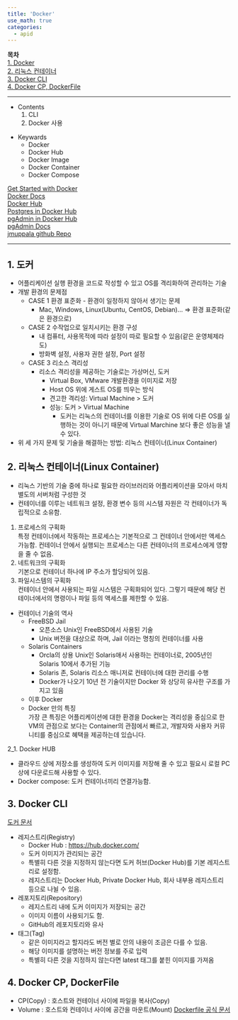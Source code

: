```yaml
---
title: 'Docker'
use_math: true
categories:
  - apid
---
```



**목차**  
[1. Docker](#1-도커)  
[2. 리눅스 컨테이너](#2-리눅스-컨테이너linux-container)  
[3. Docker CLI](#3-docker-cli)  
[4. Docker CP, DockerFile](#4-docker-cp-dockerfile)

---
* Contents
  1. CLI
  2. Docker 사용

>
* Keywards
  * Docker
  * Docker Hub
  * Docker Image
  * Docker Container
  * Docker Compose

[Get Started with Docker](https://www.docker.com/get-started/)  
[Docker Docs](https://docs.docker.com/engine/reference/builder/)  
[Docker Hub](https://hub.docker.com/)  
[Postgres in Docker Hub](https://hub.docker.com/_/postgres)  
[pgAdmin in Docker Hub](https://hub.docker.com/r/dpage/pgadmin4)  
[pgAdmin Docs](https://www.pgadmin.org/docs/pgadmin4/latest/container_deployment.html)  
[jmuppala github Repo](https://github.com/jmuppala)  

---

## 1. 도커
* 어플리케이션 실행 환경을 코드로 작성할 수 있고 OS를 격리화하여 관리하는 기술
* 개발 환경의 문제점
  * CASE 1 환경 표준화 - 환경이 일정하지 않아서 생기는 문제
    * Mac, Windows, Linux(Ubuntu, CentOS, Debian)... &rArr; 환경 표준화(같은 환경으로)
  * CASE 2 수작업으로 일치시키는 환경 구성
    * 내 컴퓨터, 사용목적에 따라 설정이 따로 필요할 수 있음(같은 운영체제라도)
    * 방화벽 설정, 사용자 권한 설정, Port 설정
  * CASE 3 리소스 격리성
    * 리소스 격리성을 제공하는 기술로는 가상머신, 도커
      * Virtual Box, VMware 개발환경을 이미지로 저장
      * Host OS 위에 게스트 OS를 띄우는 방식
      * 견고한 격리성: Virtual Machine > 도커
      * 성능: 도커 > Virtual Machine
        * 도커는 리눅스의 컨테이너를 이용한 기술로 OS 위에 다른 OS를 실행하는 것이 아니기 때문에 Virtual Marchine 보다 좋은 성능을 낼 수 있다.
* 위 세 가지 문제 및 기술을 해결하는 방법: 리눅스 컨테이너(Linux Container)


## 2. 리눅스 컨테이너(Linux Container)
* 리눅스 기반의 기술 중에 하나로 필요한 라이브러리와 어플리케이션을 모아서 마치 별도의 서버처럼 구성한 것
* 컨테이너를 이루는 네트워크 설정, 환경 변수 등의 시스템 자원은 각 컨테이너가 독립적으로 소유함.
1. 프로세스의 구획화  
특정 컨테이너에서 작동하는 프로세스는 기본적으로 그 컨테이너 안에서만 액세스 가능함.
컨테이너 안에서 실행되는 프로세스는 다른 컨테이너의 프로세스에게 영향을 줄 수 없음.
2. 네트워크의 구획화  
기본으로 컨테이너 하나에 IP 주소가 할당되어 있음.
3. 파일시스템의 구획화  
컨테이너 안에서 사용되는 파일 시스템은 구획화되어 있다. 그렇기 때문에 해당 컨테이너에서의 명령이나 파일 등의 액세스를 제한할 수 있음.

* 컨테이너 기술의 역사
  * FreeBSD Jail
    * 오픈소스 Unix인 FreeBSD에서 사용된 기술
    * Unix 버전을 대상으로 하며, Jail 이라는 명칭의 컨테이너를 사용
  * Solaris Containers
    * Orcla의 상용 Unix인 Solaris애서 사용하는 컨테이너로, 2005년인 Solaris 10에서 추가된 기능
    * Solaris 존, Solaris 리소스 매니저로 컨테이너에 대한 관리를 수행
    * Docker가 나오기 10년 전 기술이지만 Docker 와 상당히 유사한 구조를 가지고 있음
  * 이후 Docker
  * Docker 만의 특징  
가장 큰 특징은 어플리케이션에 대한 환경을 Docker는 격리성을 중심으로 한 VM의 관점으로 보다는 Container의 관점에서 빠르고, 개발자와 사용자 커뮤니티를 중심으로 혜택을 제공하는데 있습니다.

2_1. Docker HUB
* 클라우드 상에 저장소를 생성하여 도커 이미지를 저장해 줄 수 있고 필요시 로컬 PC 상에 다운로드해 사용할 수 있다. 
* Docker compose: 도커 컨테이너끼리 연결가능함.

## 3. Docker CLI
[도커 문서](https://docs.docker.com/engine/reference/commandline/container_run/)

* 레지스트리(Registry)
  * Docker Hub : https://hub.docker.com/
  * 도커 이미지가 관리되는 공간
  * 특별히 다른 것을 지정하지 않는다면 도커 허브(Docker Hub)를 기본 레지스트리로 설정함.
  * 레지스트리는 Docker Hub, Private Docker Hub, 회사 내부용 레지스트리 등으로 나뉠 수 있음.
* 레포지토리(Repository)
  * 레지스트리 내에 도커 이미지가 저장되는 공간
  * 이미지 이름이 사용되기도 함.
  * GitHub의 레포지토리와 유사
* 태그(Tag)
  * 같은 이미지라고 할지라도 버전 별로 안의 내용이 조금은 다를 수 있음.
  * 해당 이미지를 설명하는 버전 정보를 주로 입력
  * 특별히 다른 것을 지정하지 않는다면 latest 태그를 붙힌 이미지를 가져옴


## 4. Docker CP, DockerFile
* CP(Copy) : 호스트와 컨테이너 사이에 파일을 복사(Copy)
* Volume : 호스트와 컨테이너 사이에 공간을 마운트(Mount)
[Dockerfile 공식 문서](https://docs.docker.com/engine/reference/builder/)
